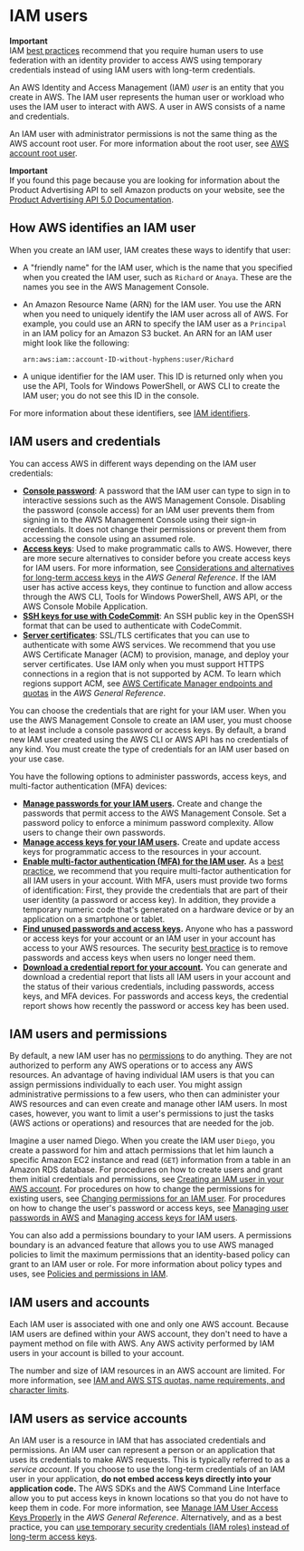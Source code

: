 # IAM users<a name="id_users"></a>

**Important**  
 IAM [best practices](best-practices.md) recommend that you require human users to use federation with an identity provider to access AWS using temporary credentials instead of using IAM users with long\-term credentials\.

An AWS Identity and Access Management \(IAM\) *user* is an entity that you create in AWS\. The IAM user represents the human user or workload who uses the IAM user to interact with AWS\. A user in AWS consists of a name and credentials\.

An IAM user with administrator permissions is not the same thing as the AWS account root user\. For more information about the root user, see [AWS account root user](id_root-user.md)\.

**Important**  
If you found this page because you are looking for information about the Product Advertising API to sell Amazon products on your website, see the [Product Advertising API 5\.0 Documentation](https://webservices.amazon.com/paapi5/documentation/)\.

## How AWS identifies an IAM user<a name="id_users_create_aws-identifiers"></a>

When you create an IAM user, IAM creates these ways to identify that user:
+ A "friendly name" for the IAM user, which is the name that you specified when you created the IAM user, such as `Richard` or `Anaya`\. These are the names you see in the AWS Management Console\. 
+ An Amazon Resource Name \(ARN\) for the IAM user\. You use the ARN when you need to uniquely identify the IAM user across all of AWS\. For example, you could use an ARN to specify the IAM user as a `Principal` in an IAM policy for an Amazon S3 bucket\. An ARN for an IAM user might look like the following: 

  `arn:aws:iam::account-ID-without-hyphens:user/Richard`
+ A unique identifier for the IAM user\. This ID is returned only when you use the API, Tools for Windows PowerShell, or AWS CLI to create the IAM user; you do not see this ID in the console\.

For more information about these identifiers, see [IAM identifiers](reference_identifiers.md)\.

## IAM users and credentials<a name="id_users_creds"></a>

You can access AWS in different ways depending on the IAM user credentials:
+ [**Console password**](id_credentials_passwords.md): A password that the IAM user can type to sign in to interactive sessions such as the AWS Management Console\. Disabling the password \(console access\) for an IAM user prevents them from signing in to the AWS Management Console using their sign\-in credentials\. It does not change their permissions or prevent them from accessing the console using an assumed role\.
+ [**Access keys**](id_credentials_access-keys.md): Used to make programmatic calls to AWS\. However, there are more secure alternatives to consider before you create access keys for IAM users\. For more information, see [Considerations and alternatives for long\-term access keys](https://docs.aws.amazon.com/general/latest/gr/aws-sec-cred-types.html#alternatives-to-long-term-access-keys) in the *AWS General Reference*\. If the IAM user has active access keys, they continue to function and allow access through the AWS CLI, Tools for Windows PowerShell, AWS API, or the AWS Console Mobile Application\.
+ [**SSH keys for use with CodeCommit**](id_credentials_ssh-keys.md): An SSH public key in the OpenSSH format that can be used to authenticate with CodeCommit\.
+ [**Server certificates**](id_credentials_server-certs.md): SSL/TLS certificates that you can use to authenticate with some AWS services\. We recommend that you use AWS Certificate Manager \(ACM\) to provision, manage, and deploy your server certificates\. Use IAM only when you must support HTTPS connections in a region that is not supported by ACM\. To learn which regions support ACM, see [AWS Certificate Manager endpoints and quotas](https://docs.aws.amazon.com/general/latest/gr/acm.html) in the *AWS General Reference*\.

You can choose the credentials that are right for your IAM user\. When you use the AWS Management Console to create an IAM user, you must choose to at least include a console password or access keys\. By default, a brand new IAM user created using the AWS CLI or AWS API has no credentials of any kind\. You must create the type of credentials for an IAM user based on your use case\. 

You have the following options to administer passwords, access keys, and multi\-factor authentication \(MFA\) devices:
+ **[Manage passwords for your IAM users](id_credentials_passwords.md)\.** Create and change the passwords that permit access to the AWS Management Console\. Set a password policy to enforce a minimum password complexity\. Allow users to change their own passwords\. 
+ **[Manage access keys for your IAM users](id_credentials_access-keys.md)\.** Create and update access keys for programmatic access to the resources in your account\. 
+ **[Enable multi\-factor authentication \(MFA\) for the IAM user](id_credentials_mfa.md)\.** As a [best practice](best-practices.md), we recommend that you require multi\-factor authentication for all IAM users in your account\. With MFA, users must provide two forms of identification: First, they provide the credentials that are part of their user identity \(a password or access key\)\. In addition, they provide a temporary numeric code that's generated on a hardware device or by an application on a smartphone or tablet\.
+ **[Find unused passwords and access keys](id_credentials_finding-unused.md)\.** Anyone who has a password or access keys for your account or an IAM user in your account has access to your AWS resources\. The security [best practice](https://docs.aws.amazon.com/general/latest/gr/aws-access-keys-best-practices.html) is to remove passwords and access keys when users no longer need them\.
+ **[Download a credential report for your account](id_credentials_getting-report.md)\.** You can generate and download a credential report that lists all IAM users in your account and the status of their various credentials, including passwords, access keys, and MFA devices\. For passwords and access keys, the credential report shows how recently the password or access key has been used\.

## IAM users and permissions<a name="id_users_perms"></a>

By default, a new IAM user has no [permissions](access.md) to do anything\. They are not authorized to perform any AWS operations or to access any AWS resources\. An advantage of having individual IAM users is that you can assign permissions individually to each user\. You might assign administrative permissions to a few users, who then can administer your AWS resources and can even create and manage other IAM users\. In most cases, however, you want to limit a user's permissions to just the tasks \(AWS actions or operations\) and resources that are needed for the job\. 

Imagine a user named Diego\. When you create the IAM user `Diego`, you create a password for him and attach permissions that let him launch a specific Amazon EC2 instance and read \(`GET`\) information from a table in an Amazon RDS database\. For procedures on how to create users and grant them initial credentials and permissions, see [Creating an IAM user in your AWS account](id_users_create.md)\. For procedures on how to change the permissions for existing users, see [Changing permissions for an IAM user](id_users_change-permissions.md)\. For procedures on how to change the user's password or access keys, see [Managing user passwords in AWS](id_credentials_passwords.md) and [Managing access keys for IAM users](id_credentials_access-keys.md)\.

You can also add a permissions boundary to your IAM users\. A permissions boundary is an advanced feature that allows you to use AWS managed policies to limit the maximum permissions that an identity\-based policy can grant to an IAM user or role\. For more information about policy types and uses, see [Policies and permissions in IAM](access_policies.md)\.

## IAM users and accounts<a name="id_users_accounts"></a>

Each IAM user is associated with one and only one AWS account\. Because IAM users are defined within your AWS account, they don't need to have a payment method on file with AWS\. Any AWS activity performed by IAM users in your account is billed to your account\.

The number and size of IAM resources in an AWS account are limited\. For more information, see [IAM and AWS STS quotas, name requirements, and character limits](reference_iam-quotas.md)\.

## IAM users as service accounts<a name="id_users_service_accounts"></a>

An IAM user is a resource in IAM that has associated credentials and permissions\. An IAM user can represent a person or an application that uses its credentials to make AWS requests\. This is typically referred to as a *service account*\. If you choose to use the long\-term credentials of an IAM user in your application, **do not embed access keys directly into your application code\.** The AWS SDKs and the AWS Command Line Interface allow you to put access keys in known locations so that you do not have to keep them in code\. For more information, see [Manage IAM User Access Keys Properly](https://docs.aws.amazon.com/general/latest/gr/aws-access-keys-best-practices.html#iam-user-access-keys) in the *AWS General Reference*\. Alternatively, and as a best practice, you can [use temporary security credentials \(IAM roles\) instead of long\-term access keys](https://docs.aws.amazon.com/general/latest/gr/aws-access-keys-best-practices.html#use-roles)\.